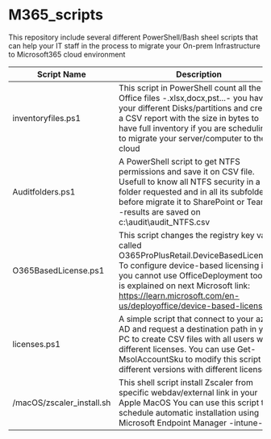 # M365_scripts
This repository include several different PowerShell/Bash sheel scripts that can help your IT staff in the process to migrate your On-prem Infrastructure to Microsoft365 cloud environment
   
| Script Name               | Description                                                             |
| ------------------------- | ----------------------------------------------------------------------- |
| inventoryfiles.ps1        | This script in PowerShell count all the Office files -.xlsx,docx,pst...-  you have in your different Disks/partitions and creates a CSV report with the size in bytes to have full inventory if you are scheduling to migrate your server/computer to the cloud |
| Auditfolders.ps1          | A PowerShell script to get NTFS permissions and save it on CSV file. Usefull to know all NTFS security in a folder requested and in all its subfolders before migrate it to SharePoint or Teams. -results are saved on c:\audit\audit_NTFS.csv|
| O365BasedLicense.ps1      | This script changes the registry key value called O365ProPlusRetail.DeviceBasedLicensing To configure device-based licensing if you cannot use OfficeDeployment tool as is explained on next Microsoft link: https://learn.microsoft.com/en-us/deployoffice/device-based-licensing |
| licenses.ps1              | A simple script that connect to your azure AD and request a destination path in your PC to create CSV files with all users with different licenses. You can use Get-MsolAccountSku to modify this script with different versions with different licenses |
| /macOS/zscaler_install.sh | This shell script install Zscaler from specific webdav/external link in your Apple MacOS You can use this script to schedule automatic installation using Microsoft Endpoint Manager -intune- |

